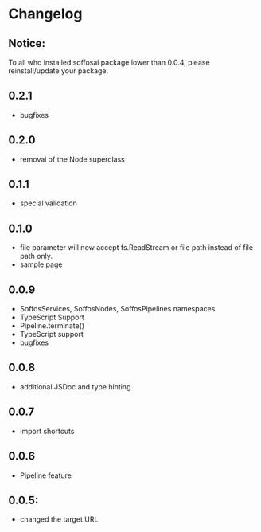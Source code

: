 # Changelog
## Notice:
To all who installed soffosai package lower than 0.0.4, please reinstall/update your package.


## 0.2.1
- bugfixes

## 0.2.0
- removal of the Node superclass

## 0.1.1
- special validation

## 0.1.0
- file parameter will now accept fs.ReadStream or file path instead of file path only.
- sample page

## 0.0.9
- SoffosServices, SoffosNodes, SoffosPipelines namespaces
- TypeScript Support
- Pipeline.terminate()
- TypeScript support
- bugfixes

## 0.0.8
- additional JSDoc and type hinting

## 0.0.7
- import shortcuts

## 0.0.6
- Pipeline feature

## 0.0.5:
- changed the target URL